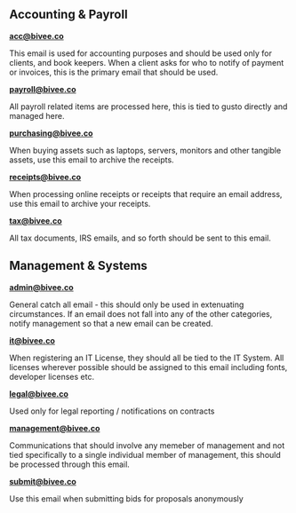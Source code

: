 ## Accounting & Payroll

**acc@bivee.co**

This email is used for accounting purposes and should be used only for clients, and book keepers. When a client asks for who to notify of payment or invoices, this is the primary email that should be used.

**payroll@bivee.co**

All payroll related items are processed here, this is tied to gusto directly and managed here.

**purchasing@bivee.co**

When buying assets such as laptops, servers, monitors and other tangible assets, use this email to archive the receipts.

**receipts@bivee.co**

When processing online receipts or receipts that require an email address, use this email to archive your receipts.

**tax@bivee.co**

All tax documents, IRS emails, and so forth should be sent to this email.

## Management & Systems

**admin@bivee.co**

General catch all email - this should only be used in extenuating circumstances. If an email does not fall into any of the other categories, notify management so that a new email can be created.

**it@bivee.co**

When registering an IT License, they should all be tied to the IT System. All licenses wherever possible should be assigned to this email including fonts, developer licenses etc.

**legal@bivee.co**

Used only for legal reporting / notifications on contracts

**management@bivee.co**

Communications that should involve any memeber of management and not tied specifically to a single individual member of management, this should be processed through this email.

**submit@bivee.co**

Use this email when submitting bids for proposals anonymously
